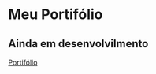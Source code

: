<h1>Meu Portifólio</h1>

<h2>Ainda em desenvolvilmento</h2>

[Portifólio](https://ewerton-jose.github.io/portifolio/)
